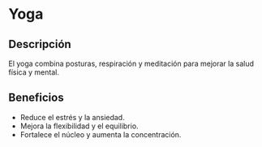# Yoga

## Descripción
El yoga combina posturas, respiración y meditación para mejorar la salud física y mental.

## Beneficios
- Reduce el estrés y la ansiedad.
- Mejora la flexibilidad y el equilibrio.
- Fortalece el núcleo y aumenta la concentración.
